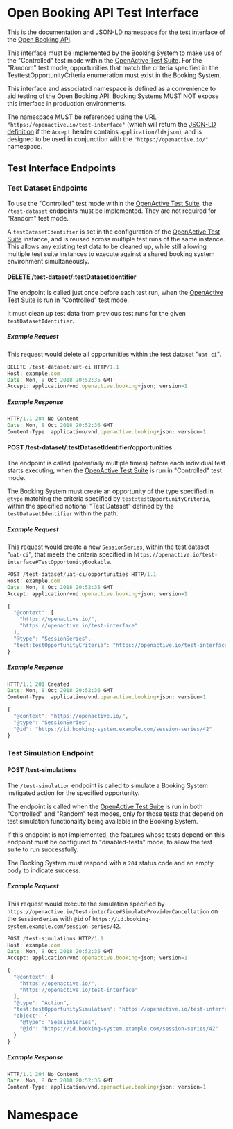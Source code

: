 # Open Booking API Test Interface
This is the documentation and JSON-LD namespace for the test interface of the [Open Booking API](https://www.openactive.io/open-booking-api/EditorsDraft).

This interface must be implemented by the Booking System to make use of the "Controlled" test mode within the [OpenActive Test Suite](https://github.com/openactive/openactive-test-suite/). For the "Random" test mode, opportunities that match the criteria specified in the TesttestOpportunityCriteria enumeration must exist in the Booking System.

This interface and associated namespace is defined as a convenience to aid testing of the Open Booking API. Booking Systems MUST NOT expose this interface in production environments.

The namespace MUST be referenced using the URL `"https://openactive.io/test-interface"` (which will return the [JSON-LD definition](https://openactive.io/test-interface/test-interface.jsonld) if the `Accept` header contains `application/ld+json`), and is designed to be used in conjunction with the `"https://openactive.io/"` namespace.

## Test Interface Endpoints

### Test Dataset Endpoints

To use the "Controlled" test mode within the [OpenActive Test Suite](https://github.com/openactive/openactive-test-suite/), the `/test-dataset` endpoints must be implemented. They are not required for "Random" test mode.

A `testDatasetIdentifier` is set in the configuration of the [OpenActive Test Suite](https://github.com/openactive/openactive-test-suite/) instance, and is reused across multiple test runs of the same instance. This allows any existing test data to be cleaned up, while still allowing multiple test suite instances to execute against a shared booking system environment simultaneously.

#### DELETE /test-dataset/:testDatasetIdentifier

The endpoint is called just once before each test run, when the [OpenActive Test Suite](https://github.com/openactive/openactive-test-suite/) is run in "Controlled" test mode.

It must clean up test data from previous test runs for the given `testDatasetIdentifier`.

##### Example Request

This request would delete all opportunities within the test dataset "`uat-ci`".

```javascript
DELETE /test-dataset/uat-ci HTTP/1.1
Host: example.com
Date: Mon, 8 Oct 2018 20:52:35 GMT
Accept: application/vnd.openactive.booking+json; version=1
```

##### Example Response

```javascript
HTTP/1.1 204 No Content
Date: Mon, 8 Oct 2018 20:52:36 GMT
Content-Type: application/vnd.openactive.booking+json; version=1
```

#### POST /test-dataset/:testDatasetIdentifier/opportunities

The endpoint is called (potentially multiple times) before each individual test starts executing, when the [OpenActive Test Suite](https://github.com/openactive/openactive-test-suite/) is run in "Controlled" test mode.

The Booking System must create an opportunity of the type specified in `@type` matching the criteria specified by `test:testOpportunityCriteria`, within the specified notional "Test Dataset" defined by the `testDatasetIdentifier` within the path.

##### Example Request

This request would create a new `SessionSeries`, within the test dataset "`uat-ci`", that meets the criteria specified in `https://openactive.io/test-interface#TestOpportunityBookable`.

```javascript
POST /test-dataset/uat-ci/opportunities HTTP/1.1
Host: example.com
Date: Mon, 8 Oct 2018 20:52:35 GMT
Accept: application/vnd.openactive.booking+json; version=1

{
  "@context": [
    "https://openactive.io/",
    "https://openactive.io/test-interface"
  ],
  "@type": "SessionSeries",
  "test:testOpportunityCriteria": "https://openactive.io/test-interface#TestOpportunityBookable"
}
```

##### Example Response

```javascript
HTTP/1.1 201 Created
Date: Mon, 8 Oct 2018 20:52:36 GMT
Content-Type: application/vnd.openactive.booking+json; version=1

{
  "@context": "https://openactive.io/",
  "@type": "SessionSeries",
  "@id": "https://id.booking-system.example.com/session-series/42"
}
```

### Test Simulation Endpoint

#### POST /test-simulations

The `/test-simulation` endpoint is called to simulate a Booking System instigated action for the specified opportunity. 

The endpoint is called when the [OpenActive Test Suite](https://github.com/openactive/openactive-test-suite/) is run in both "Controlled" and "Random" test modes, only for those tests that depend on test simulation functionality being available in the Booking System.

If this endpoint is not implemented, the features whose tests depend on this endpoint must be configured to "disabled-tests" mode, to allow the test suite to run successfully.

The Booking System must respond with a `204` status code and an empty body to indicate success.

##### Example Request

This request would execute the simulation specified by `https://openactive.io/test-interface#SimulateProviderCancellation` on the `SessionSeries` with `@id` of `https://id.booking-system.example.com/session-series/42`.

```javascript
POST /test-simulations HTTP/1.1
Host: example.com
Date: Mon, 8 Oct 2018 20:52:35 GMT
Accept: application/vnd.openactive.booking+json; version=1

{
  "@context": [
    "https://openactive.io/",
    "https://openactive.io/test-interface"
  ],
  "@type": "Action",
  "test:testOpportunitySimulation": "https://openactive.io/test-interface#SimulateProviderCancellation",
  "object": {
    "@type": "SessionSeries",
    "@id": "https://id.booking-system.example.com/session-series/42"
  }
}
```

##### Example Response

```javascript
HTTP/1.1 204 No Content
Date: Mon, 8 Oct 2018 20:52:36 GMT
Content-Type: application/vnd.openactive.booking+json; version=1
```


# Namespace

